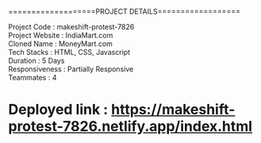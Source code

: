===================PROJECT DETAILS==================

Project Code : makeshift-protest-7826<br>
Project Website : IndiaMart.com<br>
Cloned Name : MoneyMart.com<br>
Tech Stacks : HTML, CSS, Javascript<br>
Duration : 5 Days<br>
Responsiveness : Partially Responsive<br>
Teammates : 4 <br>


# Deployed link : https://makeshift-protest-7826.netlify.app/index.html



